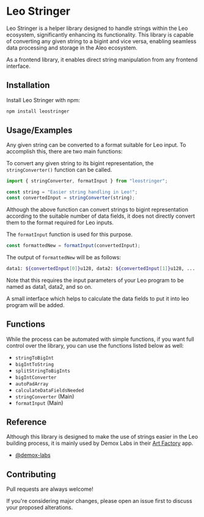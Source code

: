 # Leo Stringer

Leo Stringer is a helper library designed to handle strings within the Leo ecosystem, significantly enhancing its functionality. This library is capable of converting any given string to a bigint and vice versa, enabling seamless data processing and storage in the Aleo ecosystem.

As a frontend library, it enables direct string manipulation from any frontend interface.

## Installation

Install Leo Stringer with npm:

```bash
npm install leostringer
```

## Usage/Examples

Any given string can be converted to a format suitable for Leo input. To accomplish this, there are two main functions:

To convert any given string to its bigint representation, the `stringConverter()` function can be called.

```javascript
import { stringConverter, formatInput } from "leostringer";

const string = "Easier string handling in Leo!";
const convertedInput = stringConverter(string);
```

Although the above function can convert strings to bigint representation according to the suitable number of data fields, it does not directly convert them to the format required for Leo inputs.

The `formatInput` function is used for this purpose.

```javascript
const formattedNew = formatInput(convertedInput);
```

The output of `formattedNew` will be as follows:

```bash
data1: ${convertedInput[0]}u128, data2: ${convertedInput[1]}u128, ...
```

Note that this requires the input parameters of your Leo program to be named as data1, data2, and so on.

A small interface which helps to calculate the data fields to put it into leo program will be added.

## Functions

While the process can be automated with simple functions, if you want full control over the library, you can use the functions listed below as well:

- `stringToBigInt`
- `bigIntToString`
- `splitStringToBigInts`
- `bigIntConverter`
- `autoPadArray`
- `calculateDataFieldsNeeded`
- `stringConverter` (Main)
- `formatInput` (Main)

## Reference

Although this library is designed to make the use of strings easier in the Leo building process, it is mainly used by Demox Labs in their [Art Factory](https://github.com/demox-labs/art-factory) app.

- [@demox-labs](https://github.com/demox-labs)

## Contributing

Pull requests are always welcome!

If you're considering major changes, please open an issue first to discuss your proposed alterations.
